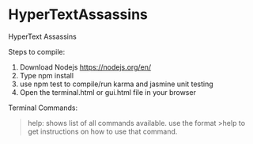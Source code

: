 # HyperTextAssassins
HyperText Assassins

Steps to compile:
1. Download Nodejs https://nodejs.org/en/
2. Type npm install
4. use npm test to compile/run karma and jasmine unit testing
5. Open the terminal.html or gui.html file in your browser

Terminal Commands:
>help: shows list of all commands available. use the format >help <command> to get instructions on how to use that command.
